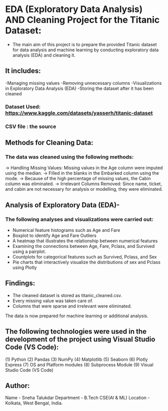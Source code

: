 # EDA (Exploratory Data Analysis) AND Cleaning Project for the Titanic Dataset:

- The main aim of this project is to prepare the provided Titanic dataset for data analysis and machine learning by conducting exploratory data analysis (EDA) and cleaning it.

## It includes:
-Managing missing values
-Removing unnecessary columns
-Visualizations in Exploratory Data Analysis (EDA)
-Storing the dataset after it has been cleaned

### Dataset Used: https://www.kaggle.com/datasets/yasserh/titanic-dataset
### CSV file : the source

## Methods for Cleaning Data:
### The data was cleaned using the following methods:

-> Handling Missing Values: Missing values in the Age column were imputed using the median.
-> Filled in the blanks in the Embarked column using the mode.
-> Because of the high percentage of missing values, the Cabin column was eliminated.
-> Irrelevant Columns Removed: Since name, ticket, and cabin are not necessary for analysis or modelling, they were eliminated.

## Analysis of Exploratory Data (EDA)-
### The following analyses and visualizations were carried out:
- Numerical feature histograms such as Age and Fare
- Boxplot to identify Age and Fare Outliers
- A heatmap that illustrates the relationship between numerical features
- Examining the connections between Age, Fare, Pclass, and Survived using a pairplot.
- Countplots for categorical features such as Survived, Pclass, and Sex
- Pie charts that interactively visualize the distributions of sex and Pclass using Plotly

## Findings:
- The cleaned dataset is stored as titanic_cleaned.csv.
- Every missing value was taken care of.
- Columns that were sparse and irrelevant were eliminated.

The data is now prepared for machine learning or additional analysis.

## The following technologies were used in the development of the project using Visual Studio Code (VS Code):
(1) Python
(2) Pandas
(3) NumPy
(4) Matplotlib
(5) Seaborn 
(6) Plotly Express
(7) OS and Platform modules
(8) Subprocess Module 
(9) Visual Studio Code (VS Code)

## Author:
Name - Sneha Talukdar
Department - B.Tech CSE(AI & ML)
Location - Kolkata, West Bengal, India.



